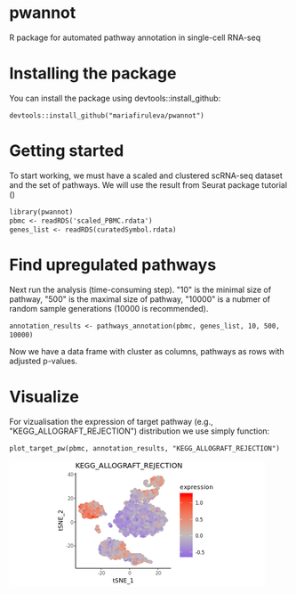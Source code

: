 # pwannot

R package for automated pathway annotation in single-cell RNA-seq

# Installing the package

You can install the package using devtools::install_github:

```{r}
devtools::install_github("mariafiruleva/pwannot")
```
# Getting started

To start working, we must have a scaled and clustered scRNA-seq dataset and the set of pathways. We will use the result from Seurat package tutorial ()

```{r}
library(pwannot)
pbmc <- readRDS('scaled_PBMC.rdata')
genes_list <- readRDS(curatedSymbol.rdata)
```
# Find upregulated pathways

Next run the analysis (time-consuming step). "10" is the minimal size of pathway, "500" is the maximal size of pathway, "10000" is a nubmer of random sample generations (10000 is recommended).

```{r}
annotation_results <- pathways_annotation(pbmc, genes_list, 10, 500, 10000)
```

Now we have a data frame with cluster as columns, pathways as rows with adjusted p-values.

# Visualize

For vizualisation the expression of target pathway (e.g., "KEGG_ALLOGRAFT_REJECTION") distribution we use simply function:

```{r}
plot_target_pw(pbmc, annotation_results, "KEGG_ALLOGRAFT_REJECTION")
```


![](https://github.com/mariafiruleva/pwannot/blob/master/Readme_files/figure-markdown_github/Allograft_rejection.png)
